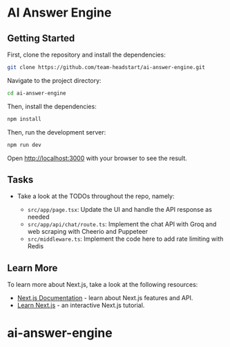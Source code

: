 # AI Answer Engine

## Getting Started

First, clone the repository and install the dependencies:

```bash
git clone https://github.com/team-headstart/ai-answer-engine.git
```

Navigate to the project directory:

```bash
cd ai-answer-engine
```

Then, install the dependencies:

```bash
npm install
```

Then, run the development server:

```bash
npm run dev
```

Open [http://localhost:3000](http://localhost:3000) with your browser to see the result.

## Tasks

- Take a look at the TODOs throughout the repo, namely:

  - `src/app/page.tsx`: Update the UI and handle the API response as needed
  - `src/app/api/chat/route.ts`: Implement the chat API with Groq and web scraping with Cheerio and Puppeteer
  - `src/middleware.ts`: Implement the code here to add rate limiting with Redis

## Learn More

To learn more about Next.js, take a look at the following resources:

- [Next.js Documentation](https://nextjs.org/docs) - learn about Next.js features and API.
- [Learn Next.js](https://nextjs.org/learn) - an interactive Next.js tutorial.
# ai-answer-engine
